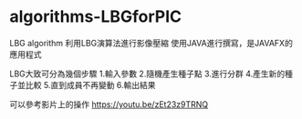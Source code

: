 # algorithms-LBGforPIC
LBG algorithm
利用LBG演算法進行影像壓縮
使用JAVA進行撰寫，是JAVAFX的應用程式

LBG大致可分為幾個步驟
1.輸入參數
2.隨機產生種子點
3.進行分群
4.產生新的種子並比較
5.直到成員不再變動
6.輸出結果

可以參考影片上的操作 https://youtu.be/zEt23z9TRNQ
